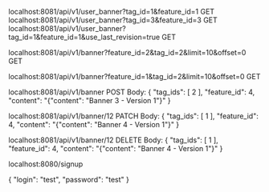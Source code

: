 localhost:8081/api/v1/user_banner?tag_id=1&feature_id=1 GET
localhost:8081/api/v1/user_banner?tag_id=3&feature_id=3 GET
localhost:8081/api/v1/user_banner?tag_id=1&feature_id=1&use_last_revision=true GET

localhost:8081/api/v1/banner?feature_id=2&tag_id=2&limit=10&offset=0 GET

localhost:8081/api/v1/banner?feature_id=1&tag_id=2&limit=10&offset=0 GET



localhost:8081/api/v1/banner POST
Body:
{
   "tag_ids": [
      2
   ],
   "feature_id": 4,
   "content": "{\"content\": \"Banner 3 - Version 1\"}"
}

localhost:8081/api/v1/banner/12 PATCH
Body:
{
   "tag_ids": [
      1
   ],
   "feature_id": 4,
   "content": "{\"content\": \"Banner 4  - Version 1\"}"
}


localhost:8081/api/v1/banner/12 DELETE
Body:
{
   "tag_ids": [
      1
   ],
   "feature_id": 4,
   "content": "{\"content\": \"Banner 4  - Version 1\"}"
}


localhost:8080/signup

{
   "login": "test",
   "password": "test"
}
